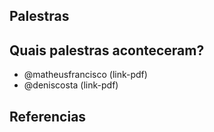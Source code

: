 ## Palestras

## Quais palestras aconteceram?

* @matheusfrancisco (link-pdf)
* @deniscosta (link-pdf)


## Referencias

